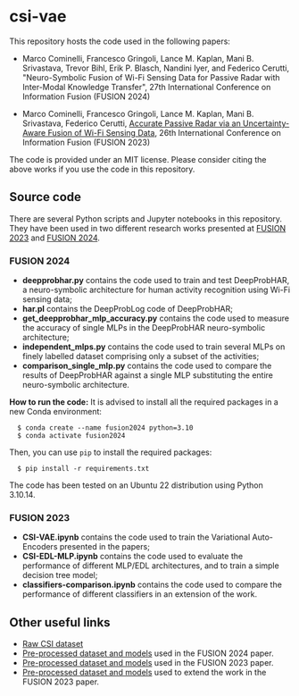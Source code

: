# csi-vae

This repository hosts the code used in the following papers:

- Marco Cominelli, Francesco Gringoli, Lance M. Kaplan, Mani B. Srivastava, Trevor Bihl, Erik P. Blasch, Nandini Iyer, and Federico Cerutti,
"Neuro-Symbolic Fusion of Wi-Fi Sensing Data for Passive Radar with Inter-Modal Knowledge Transfer",
27th International Conference on Information Fusion (FUSION 2024)


- Marco Cominelli, Francesco Gringoli, Lance M. Kaplan, Mani B. Srivastava, Federico Cerutti,
[Accurate Passive Radar via an Uncertainty-Aware Fusion of Wi-Fi Sensing Data](https://ieeexplore.ieee.org/document/10224098),
26th International Conference on Information Fusion (FUSION 2023)

The code is provided under an MIT license.
Please consider citing the above works if you use the code in this repository.

## Source code

There are several Python scripts and Jupyter notebooks in this repository.
They have been used in two different research works presented at [FUSION 2023](https://fusion2023.org) and [FUSION 2024](https://fusion2024.org).

### FUSION 2024
- **deepprobhar.py** contains the code used to train and test DeepProbHAR, a neuro-symbolic architecture for human activity recognition using Wi-Fi sensing data;
- **har.pl** contains the DeepProbLog code of DeepProbHAR;
- **get_deepprobhar_mlp_accuracy.py** contains the code used to measure the accuracy of single MLPs in the DeepProbHAR neuro-symbolic architecture;
- **independent_mlps.py** contains the code used to train several MLPs on finely labelled dataset comprising only a subset of the activities;
- **comparison_single_mlp.py** contains the code used to compare the results of DeepProbHAR against a single MLP substituting the entire neuro-symbolic architecture.

**How to run the code:**
It is advised to install all the required packages in a new Conda environment:
```
  $ conda create --name fusion2024 python=3.10
  $ conda activate fusion2024
```

Then, you can use `pip` to install the required packages:
```
  $ pip install -r requirements.txt
```

The code has been tested on an Ubuntu 22 distribution using Python 3.10.14.


### FUSION 2023
- **CSI-VAE.ipynb** contains the code used to train the Variational Auto-Encoders presented in the papers;
- **CSI-EDL-MLP.ipynb** contains the code used to evaluate the performance of different MLP/EDL architectures, and to train a simple decision tree model;
- **classifiers-comparison.ipynb** contains the code used to compare the performance of different classifiers in an extension of the work.

## Other useful links

- [Raw CSI dataset](https://doi.org/10.5281/zenodo.7732595)
- [Pre-processed dataset and models](https://doi.org/10.5281/zenodo.11367111) used in the FUSION 2024 paper.
- [Pre-processed dataset and models](https://doi.org/10.5281/zenodo.7983057) used in the FUSION 2023 paper.
- [Pre-processed dataset and models](https://doi.org/10.5281/zenodo.8239343) used to extend the work in the FUSION 2023 paper.